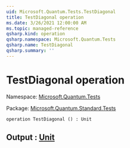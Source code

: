 ```yaml
---
uid: Microsoft.Quantum.Tests.TestDiagonal
title: TestDiagonal operation
ms.date: 3/26/2021 12:00:00 AM
ms.topic: managed-reference
qsharp.kind: operation
qsharp.namespace: Microsoft.Quantum.Tests
qsharp.name: TestDiagonal
qsharp.summary: ''
---
```


# TestDiagonal operation

Namespace: [Microsoft.Quantum.Tests](xref:Microsoft.Quantum.Tests)

Package: [Microsoft.Quantum.Standard.Tests](https://nuget.org/packages/Microsoft.Quantum.Standard.Tests)




```qsharp
operation TestDiagonal () : Unit
```


## Output : [Unit](xref:microsoft.quantum.lang-ref.unit)

